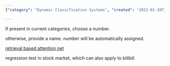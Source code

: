 ```yaml
---
{"category": "Dynamic Classification Systems", "created": "2022-01-30T18:26:56.000Z", "date": "2022-01-30 18:26:56", "description": "This article discusses a dynamic classification system that assigns numerical values to categories and employs a retrieval-based attention network, such as the RETRO model, for regression tests in fields like the stock market or platforms like bilibili. This innovative approach offers potential benefits in various industries by enabling more accurate predictions and analysis based on real-time data.", "modified": "2022-08-18T15:28:02.039Z", "tags": ["AI", "classification", "information retrieval", "stub"], "title": "Dynamic Classification System"}

---
```


If present in current categories, choose a number.

otherwise, provide a name. number will be automatically assigned.

[retrieval based attention net](https://github.com/lucidrains/RETRO-pytorch)

regression test in stock market, which can also apply to bilibili
